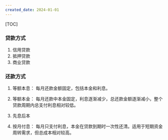 ```yaml
---
created_date: 2024-01-01
---
```


[TOC]

### 贷款方式

1. 信用贷款
2. 抵押贷款
3. 商业贷款

### 还款方式

1. 等额本息： 每月还款金额固定，包括本金和利息。

2. 等额本金： 每月还款中本金固定，利息逐渐减少，总还款金额逐渐减小，整个贷款周期内总支付利息相对较低。

3. 先息后本

4. 按月付息： 每月只支付利息，本金在贷款到期时一次性还清。适用于短期资金周转需求，但总成本相对较高。
